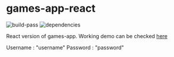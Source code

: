 # games-app-react
![build-pass](https://travis-ci.org/amansharma0091/games-app-react.svg?branch=master) ![dependencies](https://david-dm.org/amansharma0091/games-app-react.svg)

React version of games-app. Working demo can be checked [here](https://games-app-react.herokuapp.com)

Username : "username"
Password : "password"
